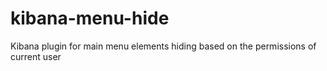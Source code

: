 # kibana-menu-hide
Kibana plugin for main menu elements hiding based on the permissions of current user

